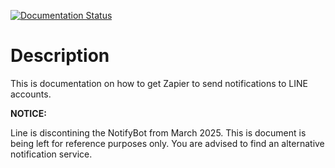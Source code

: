 [![Documentation Status](https://readthedocs.org/projects/gmailzapierlinenotify/badge/?version=latest)](https://gmailzapierlinenotify.readthedocs.io/en/latest/?badge=latest)

Description
===========

This is documentation on how to get Zapier to send notifications to LINE accounts.

**NOTICE:**

Line is discontining the NotifyBot from March 2025. This is document is being left for reference purposes only.
You are advised to find an alternative notification service.
